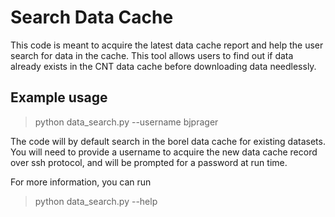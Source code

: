 # Search Data Cache

This code is meant to acquire the latest data cache report and help the user search for data in the cache. This tool allows users to find out if data already exists in the CNT data cache before downloading data needlessly.

## Example usage

> python data_search.py --username bjprager

The code will by default search in the borel data cache for existing datasets. You will need to provide a username to acquire the new data cache record over ssh protocol, and will be prompted for a password at run time.

For more information, you can run
> python data_search.py --help
